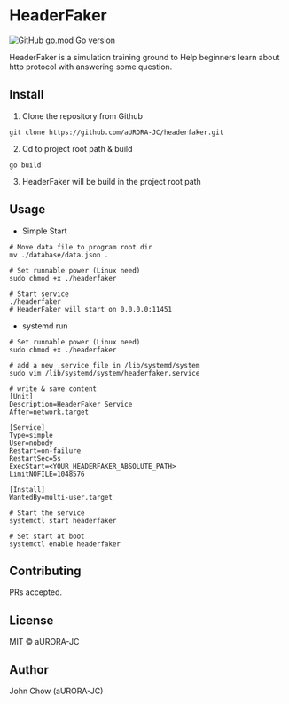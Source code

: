 # HeaderFaker

![GitHub go.mod Go version](https://img.shields.io/github/go-mod/go-version/aURORA-JC/headerfaker?logo=go&style=flat-square)

HeaderFaker is a simulation training ground to Help beginners learn about http protocol with answering some question.

## Install

1. Clone the repository from Github

```shell
git clone https://github.com/aURORA-JC/headerfaker.git
```

2. Cd to project root path & build

```shell
go build
```

3. HeaderFaker will be build in the project root path

## Usage
+ Simple Start

```shell
# Move data file to program root dir
mv ./database/data.json .

# Set runnable power (Linux need)
sudo chmod +x ./headerfaker

# Start service
./headerfaker
# HeaderFaker will start on 0.0.0.0:11451
````

+ systemd run
```shell
# Set runnable power (Linux need)
sudo chmod +x ./headerfaker

# add a new .service file in /lib/systemd/system
sudo vim /lib/systemd/system/headerfaker.service

# write & save content
[Unit]
Description=HeaderFaker Service
After=network.target

[Service]
Type=simple
User=nobody
Restart=on-failure
RestartSec=5s
ExecStart=<YOUR_HEADERFAKER_ABSOLUTE_PATH>
LimitNOFILE=1048576

[Install]
WantedBy=multi-user.target

# Start the service
systemctl start headerfaker

# Set start at boot
systemctl enable headerfaker
```

## Contributing

PRs accepted.

## License

MIT © aURORA-JC

## Author

John Chow (aURORA-JC)